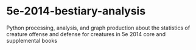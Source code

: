 # 5e-2014-bestiary-analysis
Python processing, analysis, and graph production about the statistics of creature offense and defense for creatures in 5e 2014 core and supplemental books
